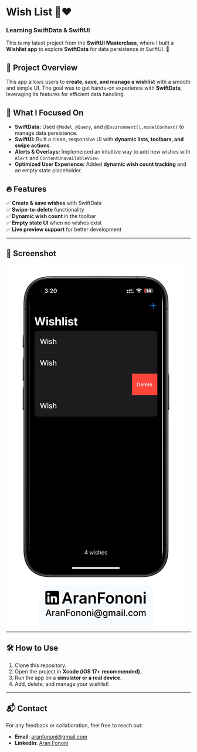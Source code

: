 # Wish List 🎯❤️  

### Learning SwiftData & SwiftUI  

This is my latest project from the **SwiftUI Masterclass**, where I built a **Wishlist app** to explore **SwiftData** for data persistence in SwiftUI. 🚀  

## 📌 Project Overview  
This app allows users to **create, save, and manage a wishlist** with a smooth and simple UI. The goal was to get hands-on experience with **SwiftData**, leveraging its features for efficient data handling.  

## 🚀 What I Focused On  
- **SwiftData:** Used `@Model`, `@Query`, and `@Environment(\.modelContext)` to manage data persistence.  
- **SwiftUI:** Built a clean, responsive UI with **dynamic lists, toolbars, and swipe actions**.  
- **Alerts & Overlays:** Implemented an intuitive way to add new wishes with `Alert` and `ContentUnavailableView`.  
- **Optimized User Experience:** Added **dynamic wish count tracking** and an empty state placeholder.  

## 🔥 Features  
✅ **Create & save wishes** with SwiftData  
✅ **Swipe-to-delete** functionality  
✅ **Dynamic wish count** in the toolbar  
✅ **Empty state UI** when no wishes exist  
✅ **Live preview support** for better development  

---

## 📸 Screenshot  
![Placeholder](./Documents/Readme.png)  

---

## 🛠️ How to Use  
1. Clone this repository.  
2. Open the project in **Xcode (iOS 17+ recommended)**.  
3. Run the app on a **simulator or a real device**.  
4. Add, delete, and manage your wishlist!  

---

## 📬 Contact  
For any feedback or collaboration, feel free to reach out:  
- **Email**: [aranfononi@gmail.com](mailto:aranfononi@gmail.com)  
- **LinkedIn**: [Aran Fononi](https://www.linkedin.com/in/aran-fononi-18182b265)  
